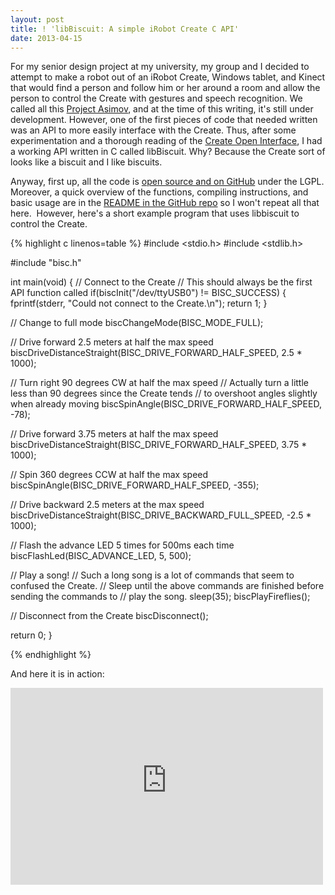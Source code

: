 ```yaml
---
layout: post
title: ! 'libBiscuit: A simple iRobot Create C API'
date: 2013-04-15
---
```


For my senior design project at my university, my group and I decided to attempt to make a robot out of an iRobot Create, Windows tablet, and Kinect that would find a person and follow him or her around a room and allow the person to control the Create with gestures and speech recognition. We called all this <a href="https://github.com/shanet/asimov">Project Asimov</a>, and at the time of this writing, it's still under development. However, one of the first pieces of code that needed written was an API to more easily interface with the Create. Thus, after some experimentation and a thorough reading of the <a href="https://www.google.com/url?sa=t&amp;rct=j&amp;q=&amp;esrc=s&amp;source=web&amp;cd=3&amp;cad=rja&amp;ved=0CEQQFjAC&amp;url=http%3A%2F%2Fwww.irobot.com%2Ffilelibrary%2Fpdfs%2Fhrd%2Fcreate%2FCreate%2520Open%2520Interface_v2.pdf&amp;ei=xWReUb3SCrGl4AOn7YH4BQ&amp;usg=AFQjCNHKJUHtUTtpU5s1N9CGJtZo-oWy-g&amp;sig2=jvx-Pt8xSSLUX5Hk-oMQSQ&amp;bvm=bv.44770516,d.dmg">Create Open Interface</a>, I had a working API written in C called libBiscuit. Why? Because the Create sort of looks like a biscuit and I like biscuits.

Anyway, first up, all the code is <a href="https://github.com/shanet/libbiscuit#readme">open source and on GitHub</a> under the LGPL. Moreover, a quick overview of the functions, compiling instructions, and basic usage are in the <a href="https://github.com/shanet/libbiscuit/blob/master/README.md">README in the GitHub repo</a> so I won't repeat all that here.  However, here's a short example program that uses libbiscuit to control the Create.

<!--more-->

{% highlight c linenos=table %}
#include <stdio.h>
#include <stdlib.h>

#include "bisc.h"

int main(void) {
   // Connect to the Create
   // This should always be the first API function called
   if(biscInit("/dev/ttyUSB0") !=  BISC_SUCCESS) {
      fprintf(stderr, "Could not connect to the Create.\n");
      return 1;
   }

   // Change to full mode
   biscChangeMode(BISC_MODE_FULL);

   // Drive forward 2.5 meters at half the max speed
   biscDriveDistanceStraight(BISC_DRIVE_FORWARD_HALF_SPEED, 2.5 * 1000);

   // Turn right 90 degrees CW at half the max speed
   // Actually turn a little less than 90 degrees since the Create tends
   // to overshoot angles slightly when already moving
   biscSpinAngle(BISC_DRIVE_FORWARD_HALF_SPEED, -78);

   // Drive forward 3.75 meters at half the max speed
   biscDriveDistanceStraight(BISC_DRIVE_FORWARD_HALF_SPEED, 3.75 * 1000);

   // Spin 360 degrees CCW at half the max speed
   biscSpinAngle(BISC_DRIVE_FORWARD_HALF_SPEED, -355);

   // Drive backward 2.5 meters at the max speed
   biscDriveDistanceStraight(BISC_DRIVE_BACKWARD_FULL_SPEED, -2.5 * 1000);

   // Flash the advance LED 5 times for 500ms each time
   biscFlashLed(BISC_ADVANCE_LED, 5, 500);

   // Play a song!
   // Such a long song is a lot of commands that seem to confused the Create.
   // Sleep until the above commands are finished before sending the commands to
   // play the song.
   sleep(35);
   biscPlayFireflies();

   // Disconnect from the Create
   biscDisconnect();

   return 0;
}

{% endhighlight %}

And here it is in action:

<iframe src="https://www.youtube-nocookie.com/embed/74a_waN9Oi8" height="315" width="500" allowfullscreen="" frameborder="0"></iframe>
